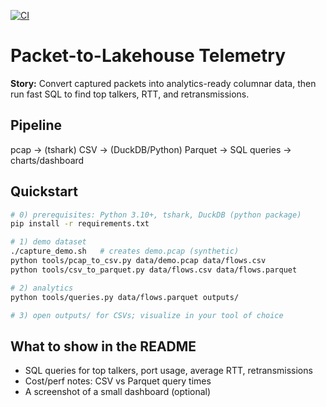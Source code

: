 [![CI](https://github.com/ngkenzy/packet-to-lakehouse-telemetry/actions/workflows/ci.yml/badge.svg)](https://github.com/ngkenzy/packet-to-lakehouse-telemetry/actions)

# Packet-to-Lakehouse Telemetry

**Story:** Convert captured packets into analytics-ready columnar data, then run fast SQL to find top talkers, RTT, and retransmissions.

## Pipeline
pcap → (tshark) CSV → (DuckDB/Python) Parquet → SQL queries → charts/dashboard

## Quickstart
```bash
# 0) prerequisites: Python 3.10+, tshark, DuckDB (python package)
pip install -r requirements.txt

# 1) demo dataset
./capture_demo.sh   # creates demo.pcap (synthetic)
python tools/pcap_to_csv.py data/demo.pcap data/flows.csv
python tools/csv_to_parquet.py data/flows.csv data/flows.parquet

# 2) analytics
python tools/queries.py data/flows.parquet outputs/

# 3) open outputs/ for CSVs; visualize in your tool of choice
```

## What to show in the README
- SQL queries for top talkers, port usage, average RTT, retransmissions
- Cost/perf notes: CSV vs Parquet query times
- A screenshot of a small dashboard (optional)
